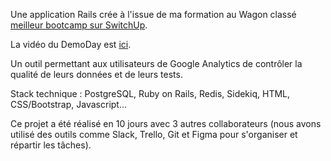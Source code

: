 Une application Rails crée à l'issue de ma formation au Wagon classé [meilleur bootcamp sur SwitchUp](https://www.switchup.org/rankings/best-coding-bootcamps).

La vidéo du DemoDay est [ici](https://youtu.be/_gVX2RETKuM?t=114).

 Un outil permettant aux utilisateurs de Google Analytics de contrôler la qualité de leurs données et de leurs tests.

Stack technique : PostgreSQL, Ruby on Rails, Redis, Sidekiq, HTML, CSS/Bootstrap, Javascript...

Ce projet a été réalisé en 10 jours avec 3 autres collaborateurs (nous avons utilisé des outils comme Slack, Trello, Git et Figma pour s'organiser et répartir les tâches).
